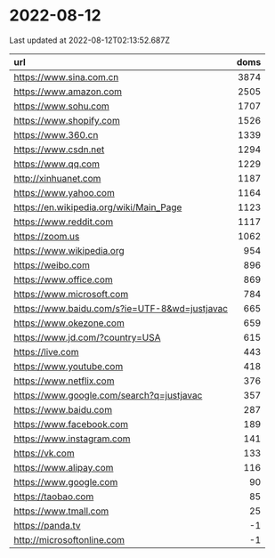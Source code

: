 # 2022-08-12

<!-- BEGIN -->
Last updated at 2022-08-12T02:13:52.687Z

url | doms
:- | -:
https://www.sina.com.cn | 3874
https://www.amazon.com | 2505
https://www.sohu.com | 1707
https://www.shopify.com | 1526
https://www.360.cn | 1339
https://www.csdn.net | 1294
https://www.qq.com | 1229
http://xinhuanet.com | 1187
https://www.yahoo.com | 1164
https://en.wikipedia.org/wiki/Main_Page | 1123
https://www.reddit.com | 1117
https://zoom.us | 1062
https://www.wikipedia.org | 954
https://weibo.com | 896
https://www.office.com | 869
https://www.microsoft.com | 784
https://www.baidu.com/s?ie=UTF-8&wd=justjavac | 665
https://www.okezone.com | 659
https://www.jd.com/?country=USA | 615
https://live.com | 443
https://www.youtube.com | 418
https://www.netflix.com | 376
https://www.google.com/search?q=justjavac | 357
https://www.baidu.com | 287
https://www.facebook.com | 189
https://www.instagram.com | 141
https://vk.com | 133
https://www.alipay.com | 116
https://www.google.com | 90
https://taobao.com | 85
https://www.tmall.com | 25
https://panda.tv | -1
http://microsoftonline.com | -1
<!-- END -->
